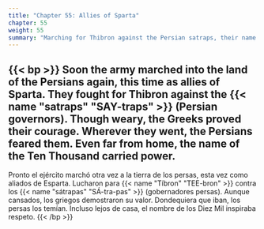 ```yaml
---
title: "Chapter 55: Allies of Sparta"
chapter: 55
weight: 55
summary: "Marching for Thibron against the Persian satraps, their name inspires fear."
---
```


{{< bp >}}
Soon the army marched into the land of the Persians again, this time as allies of Sparta. They fought for Thibron against the {{< name "satraps" "SAY-traps" >}} (Persian governors).
Though weary, the Greeks proved their courage. Wherever they went, the Persians feared them. Even far from home, the name of the Ten Thousand carried power.
---
Pronto el ejército marchó otra vez a la tierra de los persas, esta vez como aliados de Esparta. Lucharon para {{< name "Tíbron" "TEE-bron" >}} contra los {{< name "sátrapas" "SÁ-tra-pas" >}} (gobernadores persas).
Aunque cansados, los griegos demostraron su valor. Dondequiera que iban, los persas los temían. Incluso lejos de casa, el nombre de los Diez Mil inspiraba respeto.
{{< /bp >}}

